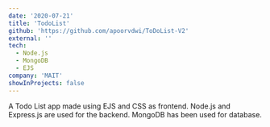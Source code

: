 ```yaml
---
date: '2020-07-21'
title: 'TodoList'
github: 'https://github.com/apoorvdwi/ToDoList-V2'
external: ''
tech:
  - Node.js
  - MongoDB
  - EJS
company: 'MAIT'
showInProjects: false
---
```


A Todo List app made using EJS and CSS as frontend. Node.js and Express.js are used for the backend. MongoDB has been used for database.
